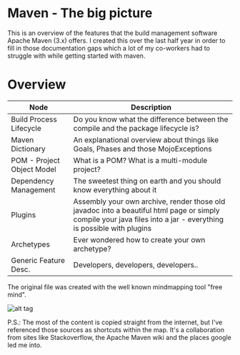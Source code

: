 Maven - The big picture
===============

This is an overview of the features that the build management software Apache Maven (3.x) offers. I created this over the last half year in order to fill in those documentation gaps which a lot of my co-workers had to struggle with while getting started with maven.

Overview
===============

| Node | Description |
|------|-------------|
| Build Process Lifecycle| Do you know what the difference between the compile and the package lifecycle is? |
| Maven Dictionary     | An explanational overview about things like Goals, Phases and those MojoExceptions |
| POM - Project Object Model| What is a POM? What is a multi-module project? |
| Dependency Management | The sweetest thing on earth and you should know everything about it |
| Plugins | Assembly your own archive, render those old javadoc into a beautiful html page or simply compile your java files into a jar - everything is possible with plugins |
| Archetypes| Ever wondered how to create your own archetype? |
| Generic Feature Desc.| Developers, developers, developers.. |

The original file was created with the well known mindmapping tool "free mind".

![alt tag](https://raw.github.com/benjaminfoo/MavenBigPicture/master/Maven%20-%20The%20big%20picture.png)

P.S.: The most of the content is copied straight from the internet, but I've referenced those sources as shortcuts within the map. It's a collaboration from sites like Stackoverflow, the Apache Maven wiki and the places google led me into. 
